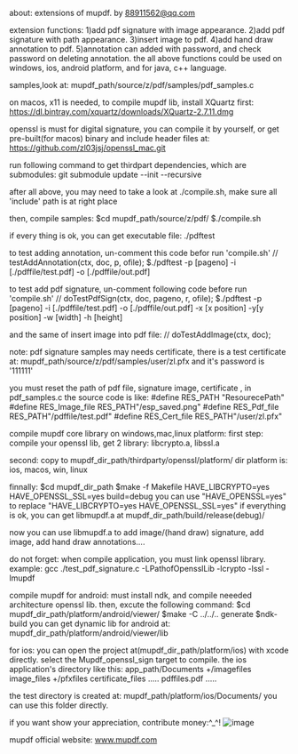 about:
extensions of mupdf.              by 88911562@qq.com

extension functions:
1)add pdf signature with image appearance.
2)add pdf signature with path appearance.
3)insert image to pdf.
4)add hand draw annotation to pdf.
5)annotation can added with password, and check password on deleting annotation.
the all above functions could be used on windows, ios, android platform, and for java, c++ language.

samples,look at:
mupdf_path/source/z/pdf/samples/pdf_samples.c

on macos, x11 is needed, to compile mupdf lib, install XQuartz first:
https://dl.bintray.com/xquartz/downloads/XQuartz-2.7.11.dmg

openssl is must for digital signature, you can compile it by yourself, or
get pre-built(for macos) binary and include header files at:
https://github.com/zl03jsj/openssl_mac.git

run following command to get thirdpart dependencies, which are submodules:
git submodule update --init --recursive

after all above, you may need to take a look at ./compile.sh, make sure
all 'include' path is at right place

then, compile samples:
$cd mupdf_path/source/z/pdf/
$./compile.sh

if every thing is ok,  you can get executable file: ./pdftest

to test adding annotation, un-comment this code befor run 'compile.sh'
    // testAddAnnotation(ctx, doc, p, ofile);
$./pdftest -p [pageno] -i [./pdffile/test.pdf] -o [./pdffile/out.pdf]

to test add pdf signature, un-comment following code before run 'compile.sh'
    // doTestPdfSign(ctx, doc, pageno, r, ofile);
$./pdftest -p [pageno] -i [./pdffile/test.pdf] -o [./pdffile/out.pdf] -x [x position] -y[y position] -w [width] -h [height]

and the same of insert image into pdf file:
    // doTestAddImage(ctx, doc);

note:
pdf signature samples may needs certificate, there is a test certificate at:
mupdf_path/source/z/pdf/samples/user/zl.pfx
and it's password is '111111'

you must reset the path of pdf file, signature image, certificate
, in pdf_samples.c
the source code is like:
#define RES_PATH        "ResourecePath"
#define RES_Image_file  RES_PATH"/esp_saved.png"
#define RES_Pdf_file    RES_PATH"/pdffile/test.pdf"
#define RES_Cert_file   RES_PATH"/user/zl.pfx"


compile mupdf core library on windows,mac,linux platform:
first step:
compile your openssl lib, get 2 library: libcrypto.a, libssl.a

second:
copy to  mupdf_dir_path/thirdparty/openssl/platform/ dir
platform is: ios, macos, win, linux

finnally:
$cd mupdf_dir_path
$make -f Makefile HAVE_LIBCRYPTO=yes HAVE_OPENSSL_SSL=yes build=debug
you can use "HAVE_OPENSSL=yes" to replace  "HAVE_LIBCRYPTO=yes HAVE_OPENSSL_SSL=yes"
if everything is ok, you can get libmupdf.a at mupdf_dir_path/build/release(debug)/

now you can use libmupdf.a to add image/(hand draw) signature, add image, add
hand draw annotations....

do not forget:
when compile application, you must link openssl library.
example:
gcc ./test_pdf_signature.c -LPathofOpensslLib -lcrypto -lssl -lmupdf

compile mupdf for android:
must install ndk, and compile neeeded architecture openssl lib.
then, excute the following command:
$cd mupdf_dir_path/platform/android/viewer/
$make -C ../../.. generate
$ndk-build
you can get dynamic lib for android at: mupdf_dir_path/platform/android/viewer/lib

for ios:
you can open the project at(mupdf_dir_path/platform/ios) with xcode directly.
select the Mupdf_openssl_sign target to compile.
the ios application's directory like this:
app_path/Documents
    +/imagefiles
        image_files
    +/pfxfiles
        certificate_files
    .....
    pdffiles.pdf
    .....

the test directory is created at:
mupdf_path/platform/ios/Documents/
you can use this folder directly.

if you want show your appreciation, contribute money:^_^!
![image](https://github.com/zl03jsj/hand-draw-algorithm/blob/master/hand_writing/%E5%BE%AE%E4%BF%A1%E5%9B%BE%E7%89%87_20171216183802.jpg)

mupdf official website:
www.mupdf.com
